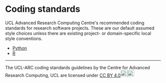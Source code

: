 # Coding standards

UCL Advanced Research Computing Centre's recommended coding standards for research software projects.
These are our default assumed style choices unless there are existing project- or domain-specific local style conventions.

  * [Python](python)
  * [R](r)

---

The UCL-ARC coding standards guidelines by the Centre for Advanced Research Computing, UCL are licensed under [CC BY 4.0](http://creativecommons.org/licenses/by/4.0/?ref=chooser-v1)<img style="height:22px;" src="https://mirrors.creativecommons.org/presskit/icons/cc.svg?ref=chooser-v1"><img style="height:22px;" src="https://mirrors.creativecommons.org/presskit/icons/by.svg?ref=chooser-v1">
